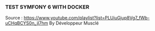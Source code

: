 ### TEST SYMFONY 6 WITH DOCKER
Source : https://www.youtube.com/playlist?list=PLUiuGjup8Vg7_fWb-uCHqBCYS0n_jI7hm
By Développeur Musclé
